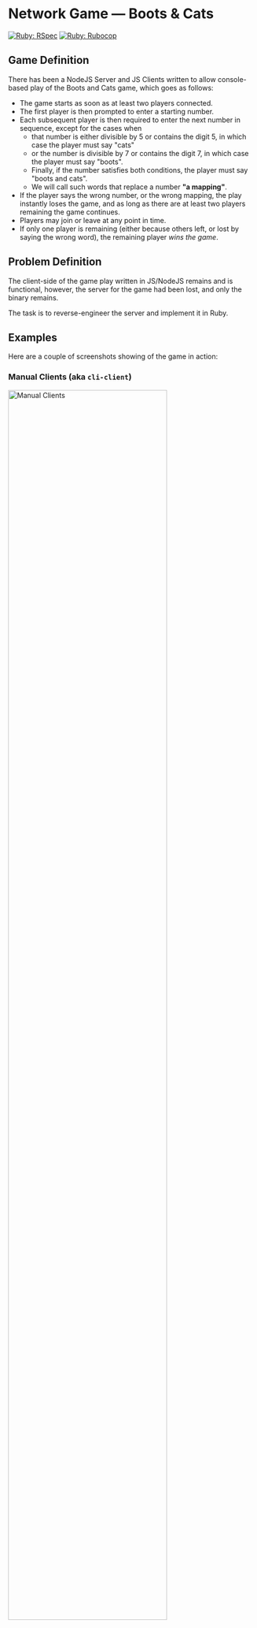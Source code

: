 # Network Game — Boots & Cats

[![Ruby: RSpec](https://github.com/kigster/number-counting/actions/workflows/rspec.yml/badge.svg)](https://github.com/kigster/number-counting/actions/workflows/rspec.yml)
[![Ruby: Rubocop](https://github.com/kigster/number-counting/actions/workflows/rubocop.yml/badge.svg)](https://github.com/kigster/number-counting/actions/workflows/rubocop.yml)

## Game Definition

There has been a NodeJS Server and JS Clients written to allow console-based play of the Boots and Cats game, which goes as follows:

* The game starts as soon as at least two players connected.
* The first player is then prompted to enter a starting number.
* Each subsequent player is then required to enter the next number in sequence, except for the cases when 
  * that number is either divisible by 5 or contains the digit 5, in which case the player must say "cats"
  * or the number is divisible by 7 or contains the digit 7, in which case the player must say "boots".
  * Finally, if the number satisfies both conditions, the player must say "boots and cats".
  * We will call such words that replace a number **"a mapping"**.
* If the player says the wrong number, or the wrong mapping, the play instantly loses the game, and as long as there are at least two players remaining the game continues.
* Players may join or leave at any point in time.
* If only one player is remaining (either because others left, or lost by saying the wrong word), the remaining player _wins the game_.

## Problem Definition

The client-side of the game play written in JS/NodeJS remains and is functional, however, the server for the game had been lost, and only the binary remains.

The task is to reverse-engineer the server and implement it in Ruby.

## Examples

Here are a couple of screenshots showing of the game in action:

### Manual Clients (aka `cli-client`)

<p><a href="doc/boots-cats-js-client.png"><img src="doc/boots-cats-js-client.png" width="80%" alt="Manual Clients"></a></p>

### AI Clients (aka `ai-client`)

<p><a href="doc/boots-cats-ai-client.png"><img src="doc/boots-cats-ai-client.png" width="80%" alt="AI Clients"></a></p>

# Solution

Current Ruby Server works as expected. The only unimplemented feature currently is the timeout.

Here is an example session between two AI clients:

<p><a href="doc/ai-play.png"><img src="doc/ai-play.png" width="80%" alt="AI Clients Playing"></a></p>

## Makefile

There is a top-level `Makefile` that offers several convenient shortcuts.

To see available commands, run:

```bash
❯ make
```

```
build         Install Ruby and JS dependencies and run the all the tests and linters
check-port    Verifies that nobody is already attached to the server's port
foreman-ai    Use Foreman to start a server + several AI clients
help          Prints help message auto-generated from the comments.
iterm-ai      Use AppleScript & iTerm2 to start a server + several AI clients
iterm-cli     Use AppleScript & iTerm2 to start a server + several CLI clients
js-install    Setup the JS clients
ruby-all      Installs Ruby Gems, runs RSpec and Rubocop.
ruby-install  Setup the Ruby Server
ruby-lint     Run ruby checks such as rubocop
ruby-lint-fix Auto-fix with Rubocop all fixable errors and regenerate auto-config-file
ruby-rspec    Runs the Ruby RSpec tests for the server
```
  
## Running the Server and Clients

You can test the functionality in several ways, which all result in running ruby server and several connected clients.

But first, a note about server-side logging:

### Logging Level on the Server

The server process uses Ruby Logger class to log messages to `STDOUT`. To emulate the silent NodeJS server, set the `LOG_LEVEL=error` before running the ruby server, and will be completely quiet.

For example:

```bash
# By directly invoking the Ruby Server
LOG_LEVEL=error cd boots-cats-ruby && ./bin/server

# Or by using Foreman from the root of the project
LOG_LEVEL=error make foreman-ai
```

### 1. Running the Manually

Please ensure you ran this command to ensure your Ruby and JS are all setup.

```bash
make build
```

Then open 3 windows:

 1. In the first window, run `cd boots-cats-ruby && LOG_LEVEL=debug ./bin/server`
 2. In the second window, run `cd boots-cats-js  && ./bin/cli-client`
 3. In the second window, run `cd boots-cats-js  && ./bin/cli-client`

And so on.

To run AI clients, replace `cli-client` with `ai-client`.

The following server log levels produce various output:

```bash
# No logging
LOG_LEVEL=error ./bin/server

# Minimal logging
LOG_LEVEL=info  ./bin/server

# Debug logging, includes network packages sent to all clients
LOG_LEVEL=debug ./bin/server
```

### 2. Using Foreman to boot the Server + AI Clients

This method works on all operating systems and uses the `Procfile.ai` to start the server and the AI clients. 

However, when using Foreman, all of the processes will appear in a single window, making it difficult to debug.

### 3. Using iTerm2 and ApppleScript to run either AI or CLI Clients.

If you are an iTerm2 user, this should be the most flexible and easy to use method.

Because Foreman does not make it easy for a sub-process to receive input from STDIN, we do not offer a way to start CLI clients via Foreman. 

Instead, we offer you to use AppleScript to drive iTerm2: to open a new window, split it into panels, and run a specific command in each panel.

If you have iTerm2 on OS-X installed, you should be able to use the commands:

```bash
# Start a new iTerm2 window, with multiple panels dedicated to the server
# and the AI clients.
❯ make iterm-ai

# OR

# Start a new iTerm2 window, with multiple panels dedicated to the server
# and the CLI clients.
❯ make iterm-cli
```

This should start a new iTerm2 window and split it into panes where the bottom pane is the server, and the middle-top and right-top are the clients. The left-most top panel is the open shell prompt.

# Copyright

* The Problem Definition: © 2024 Academia.edu, All Rights Reserved. 
* The Solution © 2024 Konstantin Gredeskoul, All Rights Reserved.

